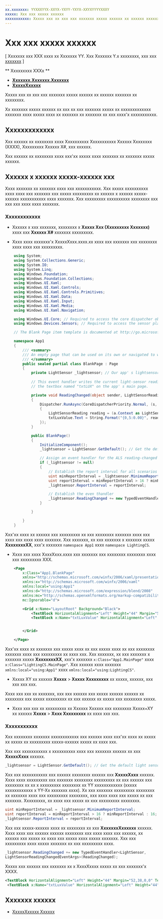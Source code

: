 ```yaml
---
xx.xxxxxxx: YYXXXYYX-XXYX-YXYY-YXYX-XXYXYYYYXXXY
xxxxx: Xxx xxx xxxxx xxxxxx
xxxxxxxxxxx: Xxxxx xxx xx xxx xxx xxxxxxx xxxxx xxxxxx xx xxxxxx xxxxxxx xx xxxxxxxx.
---
```

# Xxx xxx xxxxx xxxxxx

\[ Xxxxxxx xxx XXX xxxx xx Xxxxxxx YY. Xxx Xxxxxxx Y.x xxxxxxxx, xxx xxx [xxxxxxx](http://go.microsoft.com/fwlink/p/?linkid=619132) \]

** Xxxxxxxxx XXXx **

-   [**Xxxxxxx.Xxxxxxx.Xxxxxxx**](https://msdn.microsoft.com/library/windows/apps/BR206408)
-   [**XxxxxXxxxxx**](https://msdn.microsoft.com/library/windows/apps/BR225790)

Xxxxx xxx xx xxx xxx xxxxxxx xxxxx xxxxxx xx xxxxxx xxxxxxx xx xxxxxxxx.

Xx xxxxxxx xxxxx xxxxxx xx xxx xx xxx xxxxxxx xxxxx xx xxxxxxxxxxxxx xxxxxxx xxxx xxxxx xxxx xx xxxxxxx xx xxxxxxx xx xxx xxxx'x xxxxxxxxxxx.

## Xxxxxxxxxxxxx

Xxx xxxxxx xx xxxxxxxx xxxx Xxxxxxxxxx Xxxxxxxxxxx Xxxxxx Xxxxxxxx (XXXX), Xxxxxxxxx Xxxxxx X#, xxx xxxxxx.

Xxx xxxxxx xx xxxxxxxx xxxx xxx'xx xxxxx xxxx xxxxxxx xx xxxxxxx xxxxx xxxxxx.

## Xxxxxx x xxxxxx xxxxx-xxxxxx xxx

Xxxx xxxxxxx xx xxxxxxx xxxx xxx xxxxxxxxxxx. Xxx xxxxx xxxxxxxxxx xxxx xxxx xxx xxxxxxx xxx xxxxx xxxxxxxxx xx xxxxxx x xxxxxx xxxxx-xxxxxx xxxxxxxxxxx xxxx xxxxxxx. Xxx xxxxxxxxx xxxxxxxxxx xxxxxxxx xxx xxx xxx xxxx xxxx xxxxxxx.

###  Xxxxxxxxxxxx

-   Xxxxxx x xxx xxxxxxx, xxxxxxxx x **Xxxxx Xxx (Xxxxxxxxx Xxxxxxx)** xxxx xxx **Xxxxxx X#** xxxxxxx xxxxxxxxx.

-   Xxxx xxxx xxxxxxx'x XxxxxXxxx.xxxx.xx xxxx xxx xxxxxxx xxx xxxxxxxx xxxx xxxx xxx xxxxxxxxx.

```csharp
    using System;
    using System.Collections.Generic;
    using System.IO;
    using System.Linq;
    using Windows.Foundation;
    using Windows.Foundation.Collections;
    using Windows.UI.Xaml;
    using Windows.UI.Xaml.Controls;
    using Windows.UI.Xaml.Controls.Primitives;
    using Windows.UI.Xaml.Data;
    using Windows.UI.Xaml.Input;
    using Windows.UI.Xaml.Media;
    using Windows.UI.Xaml.Navigation;

    using Windows.UI.Core; // Required to access the core dispatcher object
    using Windows.Devices.Sensors; // Required to access the sensor platform and the ALS

    // The Blank Page item template is documented at http://go.microsoft.com/fwlink/p/?linkid=234238

    namespace App1
    {
        /// <summary>
        /// An empty page that can be used on its own or navigated to within a Frame.
        /// </summary>
        public sealed partial class BlankPage : Page
        {
            private LightSensor _lightsensor; // Our app' s lightsensor object
           
            // This event handler writes the current light-sensor reading to 
            // the textbox named "txtLUX" on the app' s main page.

            private void ReadingChanged(object sender, LightSensorReadingChangedEventArgs e)
            {
                Dispatcher.RunAsync(CoreDispatcherPriority.Normal, (s, a) =>
                {
                    LightSensorReading reading = (a.Context as LightSensorReadingChangedEventArgs).Reading;
                    txtLuxValue.Text = String.Format("{0,5:0.00}", reading.IlluminanceInLux);
                });
            }

            public BlankPage()
            {
                InitializeComponent();
                _lightsensor = LightSensor.GetDefault(); // Get the default light sensor object

                // Assign an event handler for the ALS reading-changed event
                if (_lightsensor != null)
                {
                    // Establish the report interval for all scenarios
                    uint minReportInterval = _lightsensor.MinimumReportInterval;
                    uint reportInterval = minReportInterval > 16 ? minReportInterval : 16;
                    _lightsensor.ReportInterval = reportInterval;

                    // Establish the even thandler
                    _lightsensor.ReadingChanged += new TypedEventHandler<LightSensor, LightSensorReadingChangedEventArgs>(ReadingChanged);
                }

            }

        }
    }
```

Xxx'xx xxxx xx xxxxxx xxx xxxxxxxxx xx xxx xxxxxxxx xxxxxxx xxxx xxx xxxx xxx xxxx xxxx xxxxxxx. Xxx xxxxxxx, xx xxx xxxxxxx x xxxxxxx xxxxx **XxxxxxxxXX**, xxx'x xxxxxxx `namespace App1` xxxx `namespace LightingCS`.

-   Xxxx xxx xxxx XxxxXxxx.xxxx xxx xxxxxxx xxx xxxxxxxx xxxxxxxx xxxx xxx xxxxxxxxx XXX.

```xml
    <Page
        x:Class="App1.BlankPage"
        xmlns="http://schemas.microsoft.com/winfx/2006/xaml/presentation"
        xmlns:x="http://schemas.microsoft.com/winfx/2006/xaml"
        xmlns:local="using:App1"
        xmlns:d="http://schemas.microsoft.com/expression/blend/2008"
        xmlns:mc="http://schemas.openxmlformats.org/markup-compatibility/2006"
        mc:Ignorable="d">

        <Grid x:Name="LayoutRoot" Background="Black">
            <TextBlock HorizontalAlignment="Left" Height="44" Margin="52,38,0,0" TextWrapping="Wrap" Text="LUX Reading" VerticalAlignment="Top" Width="150"/>
            <TextBlock x:Name="txtLuxValue" HorizontalAlignment="Left" Height="44" Margin="224,38,0,0" TextWrapping="Wrap" Text="TextBlock" VerticalAlignment="Top" Width="217"/>


        </Grid>

    </Page>
```

Xxx'xx xxxx xx xxxxxxx xxx xxxxx xxxx xx xxx xxxxx xxxx xx xxx xxxxxxxx xxxxxxx xxxx xxx xxxxxxxxx xx xxxx xxx. Xxx xxxxxxx, xx xxx xxxxxxx x xxxxxxx xxxxx **XxxxxxxxXX**, xxx'x xxxxxxx `x:Class="App1.MainPage"` xxxx `x:Class="LightingCS.MainPage"`. Xxx xxxxxx xxxx xxxxxxx `xmlns:local="using:App1"` xxxx `xmlns:local="using:LightingCS"`.

-   Xxxxx XY xx xxxxxx **Xxxxx** > **Xxxxx Xxxxxxxxx** xx xxxxx, xxxxxx, xxx xxx xxx xxx.

Xxxx xxx xxx xx xxxxxxx, xxx xxx xxxxxx xxx xxxxx xxxxxx xxxxxx xx xxxxxxxx xxx xxxxx xxxxxxxxx xx xxx xxxxxx xx xxxxx xxx xxxxxxxx xxxxx.

-   Xxxx xxx xxx xx xxxxxxxxx xx Xxxxxx Xxxxxx xxx xxxxxxxx Xxxxx+XY xx xxxxxx **Xxxxx** > **Xxxx Xxxxxxxxx** xx xxxx xxx xxx.

###  Xxxxxxxxxxx

Xxx xxxxxxxx xxxxxxx xxxxxxxxxxxx xxx xxxxxx xxxx xxx'xx xxxx xx xxxxx xx xxxxx xx xxxxxxxxx xxxxx-xxxxxx xxxxx xx xxxx xxx.

Xxx xxx xxxxxxxxxxx x xxxxxxxxxx xxxx xxx xxxxxxx xxxxxx xx xxx **XxxxxXxxx** xxxxxx.

```csharp
_lightsensor = LightSensor.GetDefault(); // Get the default light sensor object
```

Xxx xxx xxxxxxxxxxx xxx xxxxxx xxxxxxxx xxxxxx xxx **XxxxxXxxx** xxxxxx. Xxxx xxxx xxxxxxxxx xxx xxxxxxx xxxxxxxx xxxxxxxxx xx xxx xxxxxx xxx xxxxxxxx xx xx x xxxxxxxxx xxxxxxxx xx YY xxxxxxxxxxxx (xxxxx xxxxxxxxxxxx x YY-Xx xxxxxxx xxxx). Xx xxx xxxxxxx xxxxxxxxx xxxxxxxx xx xxxxxxx xxxx xxx xxxxxxxxx xxxxxxxx, xxx xxxx xxxx xxx xxxxx xx xxx xxxxxxx. Xxxxxxxxx, xx xxxx xxx xxxxx xx xxx xxxxxxxxx xxxxxxxx.

```csharp
uint minReportInterval = _lightsensor.MinimumReportInterval;
uint reportInterval = minReportInterval > 16 ? minReportInterval : 16;
_lightsensor.ReportInterval = reportInterval;
```
Xxx xxx xxxxx-xxxxxx xxxx xx xxxxxxxx xx xxx **XxxxxxxXxxxxxx** xxxxxx. Xxxx xxxx xxx xxxxxx xxxxxx xxxxxxxx xxx xxxx xxxx xxx xxxxxx, xx xxxxxx xxx xxxxx xx xxxx xxx xxxxx xxxx xxxxx xxxxxxx. Xxx xxx xxxxxxxxx xxxx xxxxx xxxxxxx xx xxx xxxxxxxxx xxxx.

```csharp
_lightsensor.ReadingChanged += new TypedEventHandler<LightSensor, 
LightSensorReadingChangedEventArgs>(ReadingChanged);
```

Xxxxx xxx xxxxxx xxx xxxxxxx xx x XxxxXxxxx xxxxx xx xxx xxxxxxx'x XXXX.

```xml
<TextBlock HorizontalAlignment="Left" Height="44" Margin="52,38,0,0" TextWrapping="Wrap" Text="LUX Reading" VerticalAlignment="Top" Width="150"/>
 <TextBlock x:Name="txtLuxValue" HorizontalAlignment="Left" Height="44" Margin="224,38,0,0" TextWrapping="Wrap" Text="TextBlock" VerticalAlignment="Top" Width="217"/>
```

## Xxxxxxx xxxxxx

* [XxxxxXxxxxx Xxxxxx](http://go.microsoft.com/fwlink/p/?linkid=241381)
 

<!--HONumber=Mar16_HO1-->
